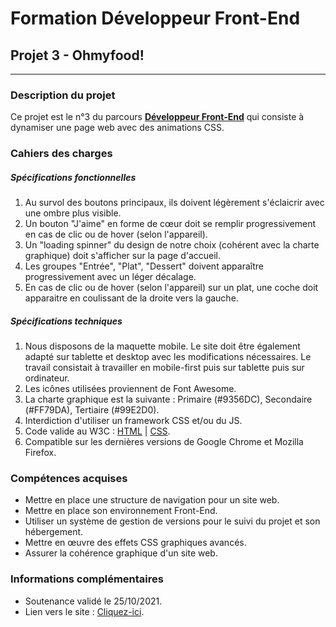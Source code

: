 # Formation Développeur Front-End
## Projet 3 - Ohmyfood!
------------
### Description du projet
Ce projet est le n°3 du parcours [**Développeur Front-End**](https://openclassrooms.com/fr/paths/314-developpeur-front-end "Développeur Front-End") qui consiste à dynamiser une page web avec des animations CSS.
### Cahiers des charges
##### Spécifications fonctionnelles
1. Au survol des boutons principaux, ils doivent légèrement s'éclaicrir avec une ombre plus visible.
2. Un bouton "J'aime" en forme de cœur doit se remplir progressivement en cas de clic ou de hover (selon l'appareil).
3. Un "loading spinner" du design de notre choix (cohérent avec la charte graphique) doit s'afficher sur la page d'accueil.
4. Les groupes "Entrée", "Plat", "Dessert" doivent apparaître progressivement avec un léger décalage.
5. En cas de clic ou de hover (selon l'appareil) sur un plat, une coche doit apparaitre en coulissant de la droite vers la gauche.

##### Spécifications techniques
1. Nous disposons de la maquette mobile. Le site doit être également adapté sur tablette et desktop avec les modifications nécessaires.  Le travail consistait à travailler en mobile-first puis sur tablette puis sur ordinateur.
3. Les icônes utilisées proviennent de Font Awesome.
4. La charte graphique est la suivante : Primaire (#9356DC), Secondaire (#FF79DA), Tertiaire (#99E2D0).
5. Interdiction d'utiliser un framework CSS et/ou du JS.
7. Code valide au W3C : [HTML](https://validator.w3.org/nu/?doc=https%3A%2F%2Fsebastien-d-me.github.io%2FSebastienDelahaye_3_05102021%2F "HTML") | [CSS](https://jigsaw.w3.org/css-validator/validator?uri=https%3A%2F%2Fsebastien-d-me.github.io%2FSebastienDelahaye_3_05102021%2F&profile=css3svg&usermedium=all&warning=1&vextwarning=&lang=fr "CSS").
8. Compatible sur les dernières versions de Google Chrome et Mozilla Firefox.

### Compétences acquises
- Mettre en place une structure de navigation pour un site web.
- Mettre en place son environnement Front-End.
- Utiliser un système de gestion de versions pour le suivi du projet et son hébergement.
- Mettre en œuvre des effets CSS graphiques avancés.
- Assurer la cohérence graphique d'un site web.

### Informations complémentaires
- Soutenance validé le 25/10/2021.
- Lien vers le site : [Cliquez-ici](https://sebastien-d-me.github.io/SebastienDelahaye_3_05102021/ "Cliquez-ici").



